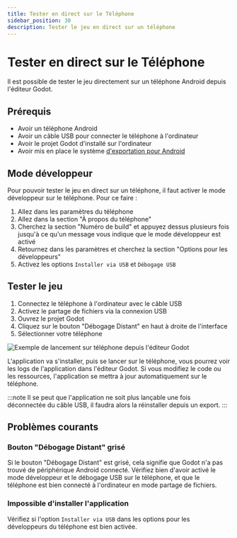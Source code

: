 ```yaml
---
title: Tester en direct sur le Téléphone
sidebar_position: 30
description: Tester le jeu en direct sur un téléphone
---
```


# Tester en direct sur le Téléphone

Il est possible de tester le jeu directement sur un téléphone Android depuis l'éditeur Godot.

## Prérequis

- Avoir un téléphone Android
- Avoir un câble USB pour connecter le téléphone à l'ordinateur
- Avoir le projet Godot d'installé sur l'ordinateur
- Avoir mis en place le système [d'exportation pour Android](../../setup/exporting.md#exporter-pour-android)

## Mode développeur

Pour pouvoir tester le jeu en direct sur un téléphone, il faut activer le mode développeur sur le téléphone.
Pour ce faire :
1. Allez dans les paramètres du téléphone
2. Allez dans la section "À propos du téléphone"
3. Cherchez la section "Numéro de build" et appuyez dessus plusieurs fois jusqu'à ce qu'un message vous indique que le mode développeur est activé
4. Retournez dans les paramètres et cherchez la section "Options pour les développeurs"
5. Activez les options `Installer via USB` et `Débogage USB`

## Tester le jeu

1. Connectez le téléphone à l'ordinateur avec le câble USB
2. Activez le partage de fichiers via la connexion USB
3. Ouvrez le projet Godot
4. Cliquez sur le bouton "Débogage Distant" en haut à droite de l'interface
5. Sélectionner votre téléphone

![Exemple de lancement sur téléphone depuis l'éditeur Godot](img/run-on-phone.png)

L'application va s'installer, puis se lancer sur le téléphone, vous pourrez voir les logs de l'application dans l'éditeur Godot.
Si vous modifiez le code ou les ressources, l'application se mettra à jour automatiquement sur le téléphone.

:::note
Il se peut que l'application ne soit plus lançable une fois déconnectée du câble USB, il faudra alors la réinstaller depuis un export.
:::

## Problèmes courants

### Bouton "Débogage Distant" grisé

Si le bouton "Débogage Distant" est grisé, cela signifie que Godot n'a pas trouvé de périphérique Android connecté.
Vérifiez bien d'avoir activé le mode développeur et le débogage USB sur le téléphone, et que le téléphone est bien connecté à l'ordinateur en mode partage de fichiers.

### Impossible d'installer l'application

Vérifiez si l'option `Installer via USB` dans les options pour les développeurs du téléphone est bien activée.
